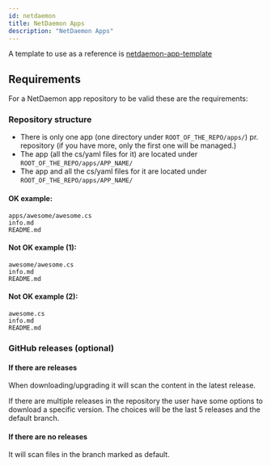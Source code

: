 ```yaml
---
id: netdaemon
title: NetDaemon Apps
description: "NetDaemon Apps"
---
```


A template to use as a reference is [netdaemon-app-template](https://github.com/net-daemon/netdaemon-app-template)

## Requirements

For a NetDaemon app repository to be valid these are the requirements:

### Repository structure

- There is only one app (one directory under `ROOT_OF_THE_REPO/apps/`) pr. repository (if you have more, only the first one will be managed.)
- The app (all the cs/yaml files for it) are located under `ROOT_OF_THE_REPO/apps/APP_NAME/`
- The app and all the cs/yaml files for it are located under `ROOT_OF_THE_REPO/apps/APP_NAME/`

#### OK example:

```text
apps/awesome/awesome.cs
info.md
README.md
```

#### Not OK example (1):

```text
awesome/awesome.cs
info.md
README.md
```

#### Not OK example (2):

```text
awesome.cs
info.md
README.md
```

### GitHub releases (optional)

#### If there are releases

When downloading/upgrading it will scan the content in the latest release.

If there are multiple releases in the repository the user have some options to download a specific version.
The choices will be the last 5 releases and the default branch.

#### If there are no releases

It will scan files in the branch marked as default.
